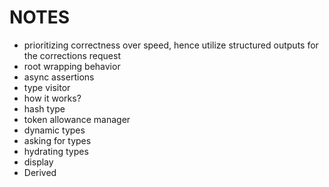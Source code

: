 # NOTES

- prioritizing correctness over speed, hence utilize structured outputs for the corrections request
- root wrapping behavior
- async assertions
- type visitor
- how it works?
- hash type
- token allowance manager
- dynamic types
- asking for types
- hydrating types
- display
- Derived
